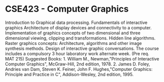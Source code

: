 # CSE423 -  Computer Graphics

Introduction to Graphical data processing. Fundamentals of interactive graphics Architecture of display devices and connectivity to a computer. Implementation of graphics concepts of two dimensional and three dimensional viewing, clipping and transformations. Hidden line algorithms. Raster graphics concepts: Architecture, algorithms and other image synthesis methods. Design of interactive graphic conversations. The course includes a compulsory 3 hour laboratory work alternate week. (Pre req. MAT 215) Suggested Books: 1. William M., Newman,"Principles of Interactive Computer Graphics", McGraw-Hill, 2nd edition, 1978. 2. James D. Foley, Andries van Dam, Steven K. Feiner, John F. Hughes,"Computer Graphics: Principle and Practice in C", Addison-Wesley, 2nd edition, 1995.



